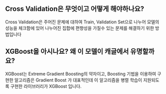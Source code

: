 ## Cross Validation은 무엇이고 어떻게 해야하나요?

Cross Validation은 주어진 문제에 대하여 Train, Validation Set으로 나누어 모델의 성능을 체크함에 있어 나누어진 집합에 편향성을 가질수 있는 문제를 해결하기 위한 방법입니다

## XGBoost을 아시나요? 왜 이 모델이 캐글에서 유명할까요?

XGBoost는 Extreme Gradient Boosting의 약자이고, Boosting 기법을 이용하여 구현한 알고리즘은 Gradient Boost 가 대표적인데 이 알고리즘을 병렬 학습이 지원되도록 구현한 라이브러리가 XGBoost 입니다.